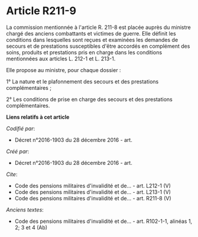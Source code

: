 # Article R211-9

La commission mentionnée à l'article R. 211-8 est placée auprès du ministre chargé des anciens combattants et victimes de
guerre. Elle définit les conditions dans lesquelles sont reçues et examinées les demandes de secours et de prestations
susceptibles d'être accordés en complément des soins, produits et prestations pris en charge dans les conditions mentionnées
aux articles L. 212-1 et L. 213-1.

Elle propose au ministre, pour chaque dossier :

1° La nature et le plafonnement des secours et des prestations complémentaires ;

2° Les conditions de prise en charge des secours et des prestations complémentaires.

**Liens relatifs à cet article**

_Codifié par_:

  - Décret n°2016-1903 du 28 décembre 2016 - art.

_Créé par_:

  - Décret n°2016-1903 du 28 décembre 2016 - art.

_Cite_:

  - Code des pensions militaires d'invalidité et de... - art. L212-1 (V)
  - Code des pensions militaires d'invalidité et de... - art. L213-1 (V)
  - Code des pensions militaires d'invalidité et de... - art. R211-8 (V)

_Anciens textes_:

  - Code des pensions militaires d'invalidité et de... - art. R102-1-1, alinéas 1, 2; 3 et 4 (Ab)
